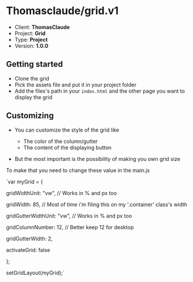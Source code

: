 # Thomasclaude/grid.v1

- Client: __ThomasClaude__
- Project: __Grid__
- Type: __Project__
- Version: __1.0.0__

## Getting started

- Clone the grid
- Pick the assets file and put it in your project folder
- Add the files's path in your `index.html` and the other page you want to display the grid

## Customizing

- You can customize the style of the grid like
  - The color of the column/gutter
  - The content of the displaying button
  
- But the most important is the possibility of making you own grid size

To make that you need to change these value in the main.js


`var myGrid = {

  gridWidthUnit: "vw", // Works in % and px too 
  
  gridWidth: 85, // Most of time i'm filing this on my '.container' class's width
  
  gridGutterWidthUnit: "vw", // Works in % and px too 
  
  gridColumnNumber: 12, // Better keep 12 for desktop
  
  gridGutterWidth: 2,
  
  activateGrid: false
  
};


setGridLayout(myGrid);`


